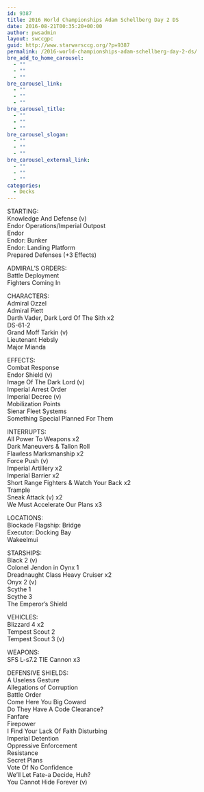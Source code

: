 ```yaml
---
id: 9387
title: 2016 World Championships Adam Schellberg Day 2 DS
date: 2016-08-21T00:35:20+00:00
author: pwsadmin
layout: swccgpc
guid: http://www.starwarsccg.org/?p=9387
permalink: /2016-world-championships-adam-schellberg-day-2-ds/
bre_add_to_home_carousel:
  - ""
  - ""
  - ""
bre_carousel_link:
  - ""
  - ""
  - ""
bre_carousel_title:
  - ""
  - ""
  - ""
bre_carousel_slogan:
  - ""
  - ""
  - ""
bre_carousel_external_link:
  - ""
  - ""
  - ""
categories:
  - Decks
---
```

STARTING:  
Knowledge And Defense (v)  
Endor Operations/Imperial Outpost  
Endor  
Endor: Bunker  
Endor: Landing Platform  
Prepared Defenses (+3 Effects)

ADMIRAL&#8217;S ORDERS:  
Battle Deployment  
Fighters Coming In

CHARACTERS:  
Admiral Ozzel  
Admiral Piett  
Darth Vader, Dark Lord Of The Sith x2  
DS-61-2  
Grand Moff Tarkin (v)  
Lieutenant Hebsly  
Major Mianda

EFFECTS:  
Combat Response  
Endor Shield (v)  
Image Of The Dark Lord (v)  
Imperial Arrest Order  
Imperial Decree (v)  
Mobilization Points  
Sienar Fleet Systems  
Something Special Planned For Them

INTERRUPTS:  
All Power To Weapons x2  
Dark Maneuvers & Tallon Roll  
Flawless Marksmanship x2  
Force Push (v)  
Imperial Artillery x2  
Imperial Barrier x2  
Short Range Fighters & Watch Your Back x2  
Trample  
Sneak Attack (v) x2  
We Must Accelerate Our Plans x3

LOCATIONS:  
Blockade Flagship: Bridge  
Executor: Docking Bay  
Wakeelmui

STARSHIPS:  
Black 2 (v)  
Colonel Jendon in Oynx 1  
Dreadnaught Class Heavy Cruiser x2  
Onyx 2 (v)  
Scythe 1  
Scythe 3  
The Emperor&#8217;s Shield

VEHICLES:  
Blizzard 4 x2  
Tempest Scout 2  
Tempest Scout 3 (v)

WEAPONS:  
SFS L-s7.2 TIE Cannon x3

DEFENSIVE SHIELDS:  
A Useless Gesture  
Allegations of Corruption  
Battle Order  
Come Here You Big Coward  
Do They Have A Code Clearance?  
Fanfare  
Firepower  
I Find Your Lack Of Faith Disturbing  
Imperial Detention  
Oppressive Enforcement  
Resistance  
Secret Plans  
Vote Of No Confidence  
We&#8217;ll Let Fate-a Decide, Huh?  
You Cannot Hide Forever (v)